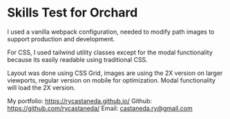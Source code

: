 # Skills Test for Orchard

I used a vanilla webpack configuration, needed to modify path images to support production and development. 

For CSS, I used tailwind utility classes except for the modal functionality because its easily readable using traditional CSS. 

Layout was done using CSS Grid, images are using the 2X version on larger viewports, regular version on mobile for optimization. Modal functionality will load the 2X version.

My portfolio: https://rycastaneda.github.io/
Github: https://github.com/rycastaneda/
Email: castaneda.ry@gmail.com
